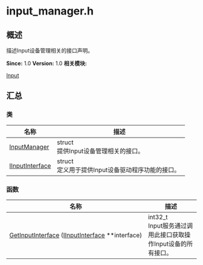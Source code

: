 # input_manager.h


## 概述

描述Input设备管理相关的接口声明。

**Since:**
1.0
**Version:**
1.0
**相关模块:**

[Input](_input.md)


## 汇总


### 类

  | 名称 | 描述 | 
| -------- | -------- |
| [InputManager](_input_manager.md) | struct<br/>提供Input设备管理相关的接口。&nbsp; | 
| [IInputInterface](_i_input_interface.md) | struct<br/>定义用于提供Input设备驱动程序功能的接口。&nbsp; | 


### 函数

  | 名称 | 描述 | 
| -------- | -------- |
| [GetInputInterface](_input.md#getinputinterface)&nbsp;([IInputInterface](_i_input_interface.md)&nbsp;\*\*interface) | int32_t<br/>Input服务通过调用此接口获取操作Input设备的所有接口。&nbsp; | 
